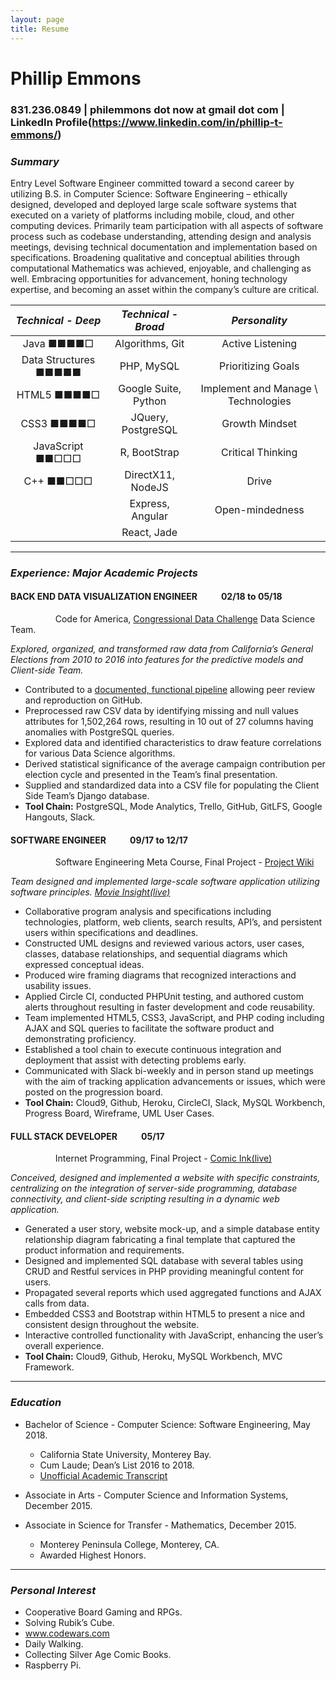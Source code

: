 ```yaml
---
layout: page
title: Resume
---
```


# Phillip Emmons
### 831.236.0849 | philemmons dot now at gmail dot com | LinkedIn Profile(https://www.linkedin.com/in/phillip-t-emmons/)
### **_Summary_**

<p>Entry Level Software Engineer committed toward a second career by utilizing B.S. in Computer Science: Software Engineering – ethically designed, developed and deployed large scale software systems that executed on a variety of platforms including mobile, cloud, and other computing devices. Primarily  team participation with all aspects of software process such as codebase understanding, attending design and analysis meetings, devising technical documentation  and implementation based on specifications. Broadening qualitative and conceptual abilities through computational Mathematics was achieved, enjoyable, and challenging as well. Embracing opportunities for advancement, honing technology expertise, and becoming an asset within the company’s culture are critical.</p>
  
| **_Technical - Deep_** | **_Technical - Broad_** | **_Personality_** |
|:-:|:-:|:-:|
| Java 	■■■■□ | Algorithms, Git | Active Listening |
| Data Structures ■■■■■ | PHP, MySQL | Prioritizing Goals |
| HTML5 ■■■■□ | Google Suite, Python | Implement and Manage \\ Technologies |
| CSS3 ■■■■□ | JQuery, PostgreSQL |  Growth Mindset |
| JavaScript ■■□□□ | R, BootStrap | Critical Thinking |
| C++ ■■□□□ | DirectX11, NodeJS | Drive |
|  | Express, Angular | Open-mindedness |
|  | React, Jade |  |

---
### **_Experience: Major Academic Projects_**

#### **BACK END DATA VISUALIZATION ENGINEER** &emsp; &emsp; **02/18 to 05/18**
&emsp; &emsp; &emsp; &emsp; Code for America, [Congressional Data Challenge](https://docs.google.com/presentation/d/1vt1PHWl634FETYke7yBlyp7s80rWXtElhJZRrJBLCwQ/edit#slide=id.p1) Data Science Team.

*Explored, organized, and transformed raw data from California’s General Elections from 2010 to 2016 into features for the predictive models and Client-side Team.*
	
- Contributed to a [documented, functional pipeline](https://docs.google.com/document/d/1uUj2jG5GzVfJjuf2d90VsctEQG7_4l5YCAF4HXYtKWw/edit#heading=h.5rr7g1pboqz4) allowing peer review and reproduction on GitHub.
- Preprocessed raw CSV data by identifying missing and null values attributes for 1,502,264 rows, resulting in 10 out of 27 columns having anomalies with PostgreSQL queries.
- Explored data and identified characteristics to draw feature correlations for various Data Science algorithms.
- Derived statistical significance of the average campaign contribution per election cycle and presented in the Team’s final presentation.
- Supplied and standardized data into a CSV file for populating the Client Side Team’s Django database.
- **Tool Chain:** PostgreSQL, Mode Analytics, Trello, GitHub, GitLFS, Google Hangouts, Slack.

#### **SOFTWARE ENGINEER**	&emsp; &emsp; **09/17 to 12/17**
&emsp; &emsp; &emsp; &emsp; Software Engineering Meta Course, Final Project - [Project Wiki](https://github.com/CSUMB-SCD/group4_FinalProject/wiki)

*Team designed and implemented large-scale software application utilizing software principles. [Movie Insight(live)](https://movie-insights.herokuapp.com/)*

-	Collaborative program analysis and specifications including technologies, platform, web clients, search results, API’s, and persistent users within specifications and deadlines.
-	Constructed UML designs and reviewed various actors, user cases, classes, database relationships, and sequential diagrams which expressed conceptual ideas.
-	Produced wire framing diagrams that recognized interactions and usability issues.
-	Applied Circle CI, conducted PHPUnit testing, and authored custom alerts throughout resulting in faster development and code reusability.
-	Team implemented HTML5, CSS3, JavaScript, and PHP coding including AJAX and SQL queries to facilitate the software product and demonstrating proficiency.
-	Established a tool chain to execute continuous integration and deployment that assist with detecting problems early.
-	Communicated with Slack bi-weekly and in person stand up meetings with the aim of tracking application advancements or issues, which were posted on the progression board.
-	**Tool Chain:** Cloud9, Github, Heroku, CircleCI, Slack, MySQL Workbench,  Progress Board, Wireframe, UML User Cases.

#### **FULL STACK DEVELOPER** &emsp; &emsp; **05/17**
&emsp; &emsp; &emsp; &emsp; Internet Programming, Final Project - [Comic Ink(live)](https://comix-ink.herokuapp.com/index.php)

*Conceived, designed and implemented a website with specific constraints, centralizing on the integration of server-side programming, database connectivity, and client-side scripting resulting in a dynamic web application.*

- Generated a user story, website mock-up, and a simple database entity relationship diagram fabricating a final template that captured the product information and requirements.
-	Designed and implemented SQL database with several tables using CRUD and Restful services in PHP providing meaningful content for users.
-	Propagated several reports which used aggregated functions and AJAX calls from data.
-	Embedded CSS3 and Bootstrap within HTML5 to present a nice and consistent design throughout the website.
-	Interactive controlled functionality with JavaScript, enhancing the user’s overall experience.
-	**Tool Chain:** Cloud9, Github, Heroku, MySQL Workbench, MVC Framework.

---
### **_Education_**
- Bachelor of Science - Computer Science: Software Engineering, May 2018.
  - California State University, Monterey Bay.
  - Cum Laude; Dean’s List 2016 to 2018.
  - [Unofficial Academic Transcript](https://drive.google.com/file/d/1dL85yA8iQSLrHBr5jGt177mREvp2yFU3/view?usp=sharing)

- Associate in Arts - Computer Science and Information Systems, December 2015.
- Associate in Science for Transfer - Mathematics, December 2015.
  - Monterey Peninsula College, Monterey, CA.
  - Awarded Highest Honors.

---
### **_Personal Interest_**
- Cooperative Board Gaming and RPGs.
- Solving Rubik’s Cube.
- www.codewars.com
- Daily Walking.
- Collecting Silver Age Comic Books.
- Raspberry Pi.

